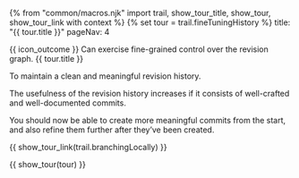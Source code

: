 {% from "common/macros.njk" import trail, show_tour_title, show_tour, show_tour_link with context %}
{% set tour = trail.fineTuningHistory %}
<frontmatter>
title: "{{ tour.title }}"
pageNav: 4
</frontmatter>

<span id="outcomes">{{ icon_outcome }} Can exercise fine-grained control over the revision graph.</span>
<span id="title">{{ tour.title }}</span>

<span class="d-none" id="destination">To maintain a clean and meaningful revision history.</span>

<span class="d-none" id="motivation">The usefulness of the revision history increases if it consists of well-crafted and well-documented commits.</span>

<span class="d-none" id="achievements">You should now be able to create more meaningful commits from the start, and also refine them further after they’ve been created.</span>

<span id="next">{{ show_tour_link(trail.branchingLocally) }}</span>

<div id="body">

{{ show_tour(tour) }}
</div>

<div id="extras">
</div>